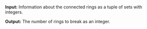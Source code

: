 **Input:** Information about the connected rings as a tuple of sets with integers. 

**Output:** The number of rings to break as an integer.
